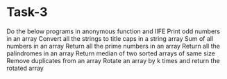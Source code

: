 # Task-3

Do the below programs in anonymous function and IIFE
Print odd numbers in an array 
Convert all the strings to title caps in a string array
Sum of all numbers in an array 
Return all the prime numbers in an array
Return all the palindromes in an array 
Return median of two sorted arrays of same size 
Remove duplicates from an array 
Rotate an array by k times and return the rotated array

